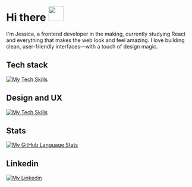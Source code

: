 # Hi there <img src="https://raw.githubusercontent.com/nixin72/nixin72/master/wave.gif" width="40">

I'm Jessica, a frontend developer in the making, currently studying React and everything that makes the web look and feel amazing. I love building clean, user-friendly interfaces—with a touch of design magic.

## Tech stack
[![My Tech Skills](https://skillicons.dev/icons?i=react,sass,vite,js,ts,html,css,cs)](https://skillicons.dev)

## Design and UX
[![My Tech Skills](https://skillicons.dev/icons?i=figma,ps,ai)](https://skillicons.dev)

## Stats

[![My GitHub Language Stats](https://github-readme-stats.vercel.app/api/top-langs/?username=jessicaagren&layout=compact&langs_count=5&theme=react&hide_border=true)]()

## Linkedin

[![My Linkedin](https://skillicons.dev/icons?i=linkedin)](https://www.linkedin.com/in/jessicaagren/)


<!--
[![My GitHub Language Stats](https://github-readme-stats.vercel.app/api/top-langs/?username=jessicaagren&layout=compact&langs_count=5&theme=react&bg_color=1F222E&title_color=F85D7F&hide_border=true&icon_color=F8D866)]()

![My GitHub stats](https://github-readme-stats.vercel.app/api?username=jessicaagren&langs_count=5&theme=react&bg_color=1F222E&title_color=F85D7F&hide_border=true&icon_color=F8D866)

Here are some ideas to get you started:

- 🔭 I’m currently working on ...
- 🌱 I’m currently learning ...
- 👯 I’m looking to collaborate on ...
- 🤔 I’m looking for help with ...
- 💬 Ask me about ...
- 📫 How to reach me: ...
- 😄 Pronouns: ...
- ⚡ Fun fact: ...
-->

